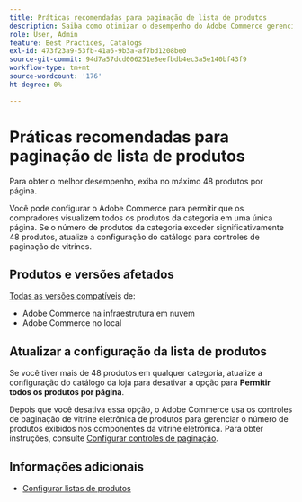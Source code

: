 ```yaml
---
title: Práticas recomendadas para paginação de lista de produtos
description: Saiba como otimizar o desempenho do Adobe Commerce gerenciando o número de produtos exibidos em cada página do catálogo da loja.
role: User, Admin
feature: Best Practices, Catalogs
exl-id: 473f23a9-53fb-41a6-9b3a-af7bd1208be0
source-git-commit: 94d7a57dcd006251e8eefbdb4ec3a5e140bf43f9
workflow-type: tm+mt
source-wordcount: '176'
ht-degree: 0%

---
```


# Práticas recomendadas para paginação de lista de produtos

Para obter o melhor desempenho, exiba no máximo 48 produtos por página.

Você pode configurar o Adobe Commerce para permitir que os compradores visualizem todos os produtos da categoria em uma única página. Se o número de produtos da categoria exceder significativamente 48 produtos, atualize a configuração do catálogo para controles de paginação de vitrines.

## Produtos e versões afetados

[Todas as versões compatíveis](../../../release/versions.md) de:

- Adobe Commerce na infraestrutura em nuvem
- Adobe Commerce no local

## Atualizar a configuração da lista de produtos

Se você tiver mais de 48 produtos em qualquer categoria, atualize a configuração do catálogo da loja para desativar a opção para **Permitir todos os produtos por página**.

Depois que você desativa essa opção, o Adobe Commerce usa os controles de paginação de vitrine eletrônica de produtos para gerenciar o número de produtos exibidos nos componentes da vitrine eletrônica. Para obter instruções, consulte [Configurar controles de paginação](https://experienceleague.adobe.com/docs/commerce-admin/catalog/catalog/navigation/navigation-product-listings.html#configure-the-pagination-controls).

## Informações adicionais

- [Configurar listas de produtos](https://experienceleague.adobe.com/docs/commerce-admin/catalog/catalog/navigation/navigation-product-listings.html)
